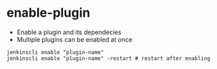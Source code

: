 # enable-plugin

- Enable a plugin and its dependecies
- Multiple plugins can be enabled at once

```shell
jenkinscli enable "plugin-name"
jenkinscli enable "plugin-name" -restart # restart after enabling
```
